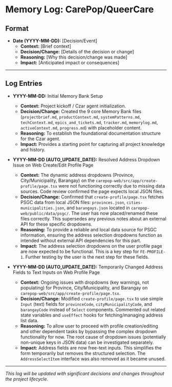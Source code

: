 # Memory Log: CarePop/QueerCare

## Format

*   **Date (YYYY-MM-DD):** [Decision/Event]
    *   **Context:** [Brief context]
    *   **Decision/Change:** [Details of the decision or change]
    *   **Reasoning:** [Why this decision/change was made]
    *   **Impact:** [Anticipated impact or consequences]

---

## Log Entries

*   **YYYY-MM-DD:** Initial Memory Bank Setup
    *   **Context:** Project kickoff / Czar agent initialization.
    *   **Decision/Change:** Created the 9 core Memory Bank files (`projectbrief.md`, `productContext.md`, `systemPatterns.md`, `techContext.md`, `epics_and_tickets.md`, `tracker.md`, `memorylog.md`, `activeContext.md`, `progress.md`) with placeholder content.
    *   **Reasoning:** To establish the foundational documentation structure for the Czar agent.
    *   **Impact:** Provides a starting point for capturing all project knowledge and history.

*   **YYYY-MM-DD (AUTO_UPDATE_DATE):** Resolved Address Dropdown Issue on Web Create/Edit Profile Page
    *   **Context:** The dynamic address dropdowns (Province, City/Municipality, Barangay) on the `carepop-web/src/app/create-profile/page.tsx` were not functioning correctly due to missing data sources. Code review confirmed the page expects local JSON files.
    *   **Decision/Change:** Confirmed that `create-profile/page.tsx` fetches PSGC data from local JSON files: `provinces.json`, `cities-municipalities.json`, and `barangays.json` located in `carepop-web/public/data/psgc/`. The user has now placed/renamed these files correctly. This supersedes any previous notes about an external API for these specific dropdowns.
    *   **Reasoning:** To provide a reliable and local data source for PSGC information, ensuring the address selection dropdowns function as intended without external API dependencies for this part.
    *   **Impact:** The address selection dropdowns on the user profile page are now expected to be functional. This is a key step for `FE-PROFILE-1`. Further testing by the user is the next step for these fields.

*   **YYYY-MM-DD (AUTO_UPDATE_DATE):** Temporarily Changed Address Fields to Text Inputs on Web Profile Page
    *   **Context:** Ongoing issues with dropdowns (key warnings, not populating) for Province, City/Municipality, and Barangay on `carepop-web/src/app/create-profile/page.tsx`.
    *   **Decision/Change:** Modified `create-profile/page.tsx` to use simple `Input` (text) fields for `provinceCode`, `cityMunicipalityCode`, and `barangayCode` instead of `Select` components. Commented out related state variables and `useEffect` hooks for fetching/managing address list data.
    *   **Reasoning:** To allow user to proceed with profile creation/editing and other dependent tasks by bypassing the complex dropdown functionality for now. The root cause of dropdown issues (potentially non-unique keys in JSON data) can be investigated separately.
    *   **Impact:** Address fields are now free-text inputs. This simplifies the form temporarily but removes the structured selection. The `AddressSelectItem` interface was also removed as it became unused.

---

*This log will be updated with significant decisions and changes throughout the project lifecycle.*

